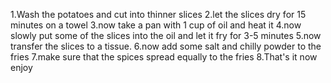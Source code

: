 1.Wash the potatoes and cut into thinner slices
2.let the slices dry for 15 minutes on a towel
3.now take a pan with 1 cup of oil and heat it
4.now slowly put some of the slices into the oil and let it fry for 3-5 minutes
5.now transfer the slices to a tissue.
6.now add some salt and chilly powder to the fries
7.make sure that the spices spread equally to the fries
8.That's it now enjoy 
